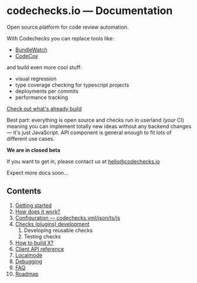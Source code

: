 # codechecks.io — Documentation

Open source platform for code review automation.

With Codechecks you can replace tools like:

- [BundleWatch](https://bundlewatch.io/#/)
- [CodeCov](https://codecov.io/)

and build even more cool stuff:

- visual regression
- type coverage checking for typescript projects
- deployments per commits
- performance tracking

[Check out what's already build](https://github.com/codechecks)

Best part: everything is open source and checks run in userland (your CI) meaning you can implement
totally new ideas without any backend changes — it's just JavaScript. API component is general
enough to fit lots of different use cases.

**We are in closed beta**

If you want to get in, please contact us at hello@codechecks.io

Expect more docs soon...

## Contents

1. [Getting started](getting-started.md)
1. [How does it work?](how-does-it-work.md)
1. [Configuration — codechecks.yml/json/ts/js](configuration.md)
1. [Checks (plugins) development](developing-checks.md)
   1. Developing reusable checks
   1. Testing checks
1. [How to build X?](how-to-build-X.md)
1. [Client API reference](client-api.md)
1. [Localmode](localmode.md)
1. [Debugging](debugging.md)
1. [FAQ](faq.md)
1. [Roadmap](roadmap.md)
